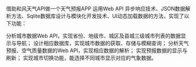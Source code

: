 借助和风天气API做一个天气预报APP 运用Web API 异步响应技术、JSON数据解析方法、Sqlite数据库设计与模块化开发技术、UI动态加载数据的方法，实现了以下功能：

分析城市数据Web API，实现省份、地级市、城区及县城三级城市列表的数据显示与导航；
设计相应数据库，实现城市数据的获取、存储与模糊查询；
分析天气预报、空气质量数据的Web API，实现相应数据的解析；
实现预报数据的显示与刷新；
实现城市切换功能，能选择不同城市显示对应的气象数据。
